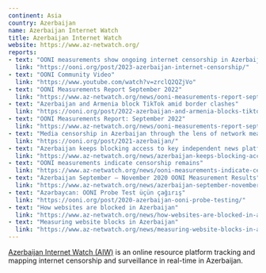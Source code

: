 ```yaml
---
continent: Asia
country: Azerbaijan
name: Azerbaijan Internet Watch
title: Azerbaijan Internet Watch
website: https://www.az-netwatch.org/
reports:
- text: "OONI measurements show ongoing internet censorship in Azerbaijan"
  link: "https://ooni.org/post/2023-azerbaijan-internet-censorship/"
- text: "OONI Community Video"
  link: "https://www.youtube.com/watch?v=zrclQ2QZjVo"
- text: "OONI Measurements Report September 2022"
  link: "https://www.az-netwatch.org/news/ooni-measurements-report-september-2022/"
- text: "Azerbaijan and Armenia block TikTok amid border clashes"
  link: "https://ooni.org/post/2022-azerbaijan-and-armenia-blocks-tiktok/"
- text: "OONI Measurements Report: September 2022"
  link: "https://www.az-netwatch.org/news/ooni-measurements-report-september-2022/"
- text: "Media censorship in Azerbaijan through the lens of network measurement"
  link: "https://ooni.org/post/2021-azerbaijan/"
- text: "Azerbaijan keeps blocking access to key independent news platforms – OONI April report"
  link: "https://www.az-netwatch.org/news/azerbaijan-keeps-blocking-access-to-key-independent-news-platforms-ooni-april-report/"
- text: "OONI measurements indicate censorship remains"
  link: "https://www.az-netwatch.org/news/ooni-measurements-indicate-censorship-remains/"
- text: "Azerbaijan September – November 2020 OONI Measurement Results"
  link: "https://www.az-netwatch.org/news/azerbaijan-september-november-2020-ooni-measurements-results/"
- text: "Azərbaycan: OONI Probe Test üçün çağırış"
  link: "https://ooni.org/post/2020-azerbaijan-ooni-probe-testing/"
- text: "How websites are blocked in Azerbaijan"
  link: "https://www.az-netwatch.org/news/how-websites-are-blocked-in-azerbaijan/"
- text: "Measuring website blocks in Azerbaijan"
  link: "https://www.az-netwatch.org/news/measuring-website-blocks-in-azerbaijan-ooni-forensics/"
---
```


[Azerbaijan Internet Watch (AIW)](https://www.az-netwatch.org/) is an online resource platform tracking and mapping internet censorship and surveillance in real-time in Azerbaijan.
